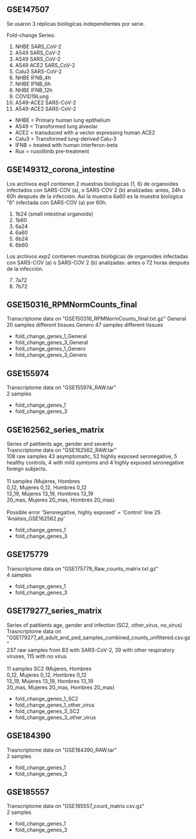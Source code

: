 ## GSE147507
Se usaron 3 réplicas biológicas independientes por serie.

Fold-change Series:
1. NHBE SARS_CoV-2 
2. A549 SARS_CoV-2 
5. A549 SARS_CoV-2 
6. A549 ACE2 SARS_CoV-2 
7. Calu3 SARS-CoV-2
9. NHBE IFNB_4h
9. NHBE IFNB_6h
9. NHBE IFNB_12h
12. COVID19Lung
16. A549-ACE2 SARS-CoV-2 
16. A549-ACE2 SARS-CoV-2 

- NHBE  = Primary human lung epithelium
- A549  = Transformed lung alveolar
- ACE2  = transduced with a vector expressing human ACE2
- Calu3 = Transformed lung-derived Calu-3
- IFNB  = treated with human interferon-beta
- Rux   = ruxolitinib pre-treatment


## GSE149312_corona_intestine
Los archivos exp1 contienen 2 muestras biológicas (1, 6) de organoides infectados con SARS-COV (a), o SARS-COV 2 (b) analizadas: antes, 24h o 60h después de la infección. Así la muestra 6a60 es la muestra biológica "6" infectada con SARS-COV (a) por 60h.

1. 1b24 (small intestinal organoids)
2. 1b60
3. 6a24
4. 6a60
5. 6b24
6. 6b60

Los archivos exp2 contienen muestras biológicas de organoides infectadas con SARS-COV (a) o SARS-COV 2 (b) analizadas: antes o 72 horas después de la infección.

7. 7a72
8. 7b72

## GSE150316_RPMNormCounts_final
Transcriptome data on "GSE150316_RPMNormCounts_final.txt.gz"
General 20 samples different tissues
Genero 47 samples different tissues
- fold_change_genes_1_General 
- fold_change_genes_3_General
- fold_change_genes_1_Genero
- fold_change_genes_3_Genero

## GSE155974
Transcriptome data on "GSE155974_RAW.tar"\
2 samples
- fold_change_genes_1
- fold_change_genes_3

## GSE162562_series_matrix
Series of patitients age, gender and severity\
Trasncriptome data on "GSE162562_RAW.tar"\
108 raw samples 43 asymptomatic, 52 highliy exposed seronegative, 5 healthy controls, 4 with mild symtoms and 4 highly exposed seronegative foreign subjects.\
\
11 samples     (Mujeres,            Hombres\
    0_12,       Mujeres 0_12,       Hombres 0_12\
    13_19,      Mujeres 13_19,      Hombres 13_19\
    20_mas,     Mujeres 20_mas,     Hombres 20_mas)\
\
Possible error 'Seronegative, highly exposed' = 'Control' line 25 'Analisis_GSE162562.py'
- fold_change_genes_1
- fold_change_genes_3

## GSE175779
Transcriptome data on "GSE175779_Raw_counts_matrix.txt.gz"\
4 samples
- fold_change_genes_1
- fold_change_genes_3

## GSE179277_series_matrix 
Series of patitients age, gender and infection (SC2, other_virus, no_virus)\
Trasncriptome data on "GSE179277_all_adult_and_ped_samples_combined_counts_unfiltered.csv.gz"\
237 raw samples from 83 with SARS-CoV-2, 39 with other respiratory viruses, 115 with no virus\
\
11 samples SC2 (Mujeres,            Hombres\
    0_12,       Mujeres 0_12,       Hombres 0_12\
    13_19,      Mujeres 13_19,      Hombres 13_19\
    20_mas,     Mujeres 20_mas,     Hombres 20_mas)
- fold_change_genes_1_SC2
- fold_change_genes_1_other_virus
- fold_change_genes_3_SC2
- fold_change_genes_3_other_virus

## GSE184390
Trasncriptome data on "GSE184390_RAW.tar"\
2 samples
- fold_change_genes_1
- fold_change_genes_3

## GSE185557
Transcriptome data on "GSE185557_count_matrix.csv.gz"\
2 samples
- fold_change_genes_1
- fold_change_genes_3




